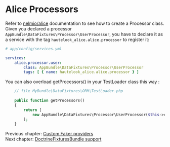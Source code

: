 # Alice Processors

Refer to [nelmio/alice](https://github.com/nelmio/alice/blob/master/doc/processors.md#processors) documentation to see how to create a Processor
class. Given you declared a processor `AppBundle\DataFixtures\Processor\UserProcessor`, you have to declare it as a
service with the tag `hautelook_alice.alice.processor` to register it:

```yaml
# app/config/services.yml

services:
    alice.processor.user:
        class: AppBundle\DataFixtures\Processor\UserProcessor
        tags: [ { name: hautelook_alice.alice.processor } ]
```

You can also overload getProcessors() in your TestLoader class this way : 
```php
    // file MyBundle\DataFixtures\ORM\TestLoader.php
    
    public function getProcessors()
    {
        return [
            new AppBundle\DataFixtures\Processor\UserProcessor($this->container),
        ];
    }

```

Previous chapter: [Custom Faker providers](faker-providers.md)<br />
Next chapter: [DoctrineFixturesBundle support](doctrine-fixtures-bundle.md)
